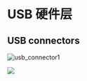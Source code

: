 # USB 硬件层

## USB connectors

![usb_connector1](/home/carl/learn/notebook/keepnote/操作系统/linux/usb/usb_connector1.png)

![](/home/carl/learn/notebook/keepnote/操作系统/linux/usb/usb_connectors_2.png)



